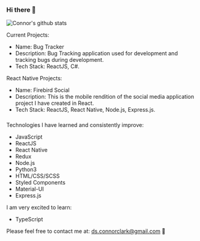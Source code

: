 ### Hi there 👋

![Connor's github stats](https://github-readme-stats.vercel.app/api?username=Voltaire01-W)

Current Projects:

- Name: Bug Tracker
- Description: Bug Tracking application used for development and tracking bugs during development.
- Tech Stack: ReactJS, C#.

React Native Projects:
- Name: Firebird Social
- Description: This is the mobile rendition of the social media application project I have created in React.
- Tech Stack: ReactJS, React Native, Node.js, Express.js.

###

Technologies I have learned and consistently improve:
- JavaScript
- ReactJS
- React Native
- Redux
- Node.js
- Python3
- HTML/CSS/SCSS
- Styled Components
- Material-UI
- Express.js

I am very excited to learn:
- TypeScript

Please feel free to contact me at:
ds.connorclark@gmail.com   📧

<!--
**Voltaire01-W/Voltaire01-W** is a ✨ _special_ ✨ repository because its `README.md` (this file) appears on your GitHub profile.

Here are some ideas to get you started:

- 🔭 I’m currently working on ...
- 🌱 I’m currently learning ...
- 👯 I’m looking to collaborate on ...
- 🤔 I’m looking for help with ...
- 💬 Ask me about ...
- 📫 How to reach me: ...
- 😄 Pronouns: ...
- ⚡ Fun fact: ...
-->
